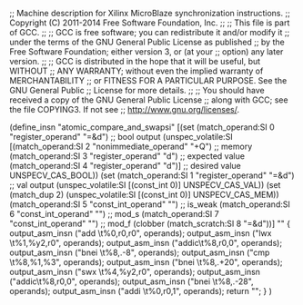 ;; Machine description for Xilinx MicroBlaze synchronization instructions.
;; Copyright (C) 2011-2014 Free Software Foundation, Inc.
;;
;; This file is part of GCC.
;;
;; GCC is free software; you can redistribute it and/or modify it
;; under the terms of the GNU General Public License as published
;; by the Free Software Foundation; either version 3, or (at your
;; option) any later version.
;;
;; GCC is distributed in the hope that it will be useful, but WITHOUT
;; ANY WARRANTY; without even the implied warranty of MERCHANTABILITY
;; or FITNESS FOR A PARTICULAR PURPOSE.  See the GNU General Public
;; License for more details.
;;
;; You should have received a copy of the GNU General Public License
;; along with GCC; see the file COPYING3.  If not see
;; <http://www.gnu.org/licenses/>.

(define_insn "atomic_compare_and_swapsi"
  [(set (match_operand:SI 0 "register_operand" "=&d")		;; bool output
        (unspec_volatile:SI
          [(match_operand:SI 2 "nonimmediate_operand" "+Q")	;; memory
           (match_operand:SI 3 "register_operand" "d")		;; expected value
           (match_operand:SI 4 "register_operand" "d")]		;; desired value
          UNSPECV_CAS_BOOL))
   (set (match_operand:SI 1 "register_operand" "=&d")		;; val output
        (unspec_volatile:SI [(const_int 0)] UNSPECV_CAS_VAL))
   (set (match_dup 2)
        (unspec_volatile:SI [(const_int 0)] UNSPECV_CAS_MEM))
   (match_operand:SI 5 "const_int_operand" "")			;; is_weak
   (match_operand:SI 6 "const_int_operand" "")			;; mod_s
   (match_operand:SI 7 "const_int_operand" "")			;; mod_f
   (clobber (match_scratch:SI 8 "=&d"))]
  ""
  {
    output_asm_insn ("add  \t%0,r0,r0", operands);
    output_asm_insn ("lwx  \t%1,%y2,r0", operands);
    output_asm_insn ("addic\t%8,r0,0", operands);
    output_asm_insn ("bnei \t%8,.-8", operands);
    output_asm_insn ("cmp  \t%8,%1,%3", operands);
    output_asm_insn ("bnei \t%8,.+20", operands);
    output_asm_insn ("swx  \t%4,%y2,r0", operands);
    output_asm_insn ("addic\t%8,r0,0", operands);
    output_asm_insn ("bnei \t%8,.-28", operands);
    output_asm_insn ("addi \t%0,r0,1", operands);
    return "";
  }
)

